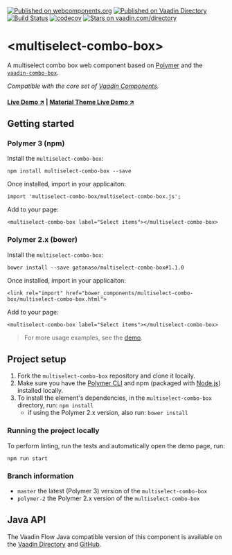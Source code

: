 [![Published on webcomponents.org](https://img.shields.io/badge/webcomponents.org-published-blue.svg)](https://www.webcomponents.org/element/gatanaso/multiselect-combo-box)
[![Published on Vaadin  Directory](https://img.shields.io/badge/Vaadin%20Directory-published-00b4f0.svg)](https://vaadin.com/directory/component/gatanasomultiselect-combo-box)
[![Build Status](https://travis-ci.org/gatanaso/multiselect-combo-box.svg?branch=master)](https://travis-ci.org/gatanaso/multiselect-combo-box)
[![codecov](https://codecov.io/gh/gatanaso/multiselect-combo-box/branch/master/graph/badge.svg)](https://codecov.io/gh/gatanaso/multiselect-combo-box)
[![Stars on vaadin.com/directory](https://img.shields.io/vaadin-directory/star/gatanasomultiselect-combo-box.svg)](https://vaadin.com/directory/component/gatanasomultiselect-combo-box)

# \<multiselect-combo-box\>

A multiselect combo box web component based on [Polymer](https://github.com/Polymer/polymer) and the [`vaadin-combo-box`](https://github.com/vaadin/vaadin-combo-box).

*Compatible with the core set of [Vaadin Components](https://github.com/vaadin/vaadin-core).*

#### [Live Demo ↗](https://multiselect-combo-box.web.app/demo/) | [Material Theme Live Demo ↗](https://multiselect-combo-box-material.web.app/demo/material)

## Getting started
### Polymer 3 (npm)
Install the `multiselect-combo-box`:
```
npm install multiselect-combo-box --save
```
Once installed, import in your applicaiton:
```
import 'multiselect-combo-box/multiselect-combo-box.js';
```
Add to your page:
```
<multiselect-combo-box label="Select items"></multiselect-combo-box>
```
### Polymer 2.x (bower)
Install the `multiselect-combo-box`:
```
bower install --save gatanaso/multiselect-combo-box#1.1.0
```
Once installed, import in your applicaiton:
```
<link rel="import" href="bower_components/multiselect-combo-box/multiselect-combo-box.html">
```
Add to your page:
```
<multiselect-combo-box label="Select items"></multiselect-combo-box>
```

> For more usage examples, see the [demo](https://multiselect-combo-box.firebaseapp.com/demo/).

## Project setup

1. Fork the `multiselect-combo-box` repository and clone it locally.
1. Make sure you have the [Polymer CLI](https://www.npmjs.com/package/polymer-cli) and npm (packaged with [Node.js](https://nodejs.org)) installed locally.
1. To install the element's dependencies, in the `multiselect-combo-box` directory, run: `npm install`
    * if using the Polymer 2.x version, also run: `bower install`

### Running the project locally
To perform linting, run the tests and automatically open the demo page, run:
```
npm run start
```

### Branch information

* `master` the latest (Polymer 3) version of the `multiselect-combo-box`
* `polymer-2` the Polymer 2.x version of the `multiselect-combo-box`

## Java API
The Vaadin Flow Java compatible version of this component is available on the [Vaadin Directory](https://vaadin.com/directory/component/multiselect-combo-box) and [GitHub](https://github.com/gatanaso/multiselect-combo-box-flow).
